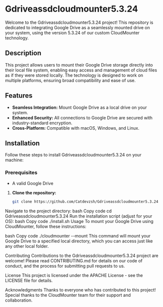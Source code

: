  
# Gdriveassdcloudmounter5.3.24

Welcome to the Gdriveassdcloudmounter5.3.24 project! This repository is dedicated to integrating Google Drive as a seamlessly mounted drive on your system, using the version 5.3.24 of our custom CloudMounter technology.

## Description

This project allows users to mount their Google Drive storage directly into their local file system, enabling easy access and management of cloud files as if they were stored locally. The technology is designed to work on multiple platforms, ensuring broad compatibility and ease of use.

## Features

- **Seamless Integration:** Mount Google Drive as a local drive on your system.
- **Enhanced Security:** All connections to Google Drive are secured with industry-standard encryption.
- **Cross-Platform:** Compatible with macOS, Windows, and Linux.

## Installation

Follow these steps to install Gdriveassdcloudmounter5.3.24 on your machine:

### Prerequisites

- A valid Google Drive 
1. **Clone the repository:**
   ```bash
   git clone https://github.com/Catdevzsh/Gdriveassdcloudmounter5.3.24.git
Navigate to the project directory:
bash
Copy code
cd Gdriveassdcloudmounter5.3.24
Run the installation script (adjust for your OS):
bash
Copy code
./install.sh
Usage
To mount your Google Drive using CloudMounter, follow these instructions:

bash
Copy code
./cloudmounter --mount
This command will mount your Google Drive to a specified local directory, which you can access just like any other local folder.

Contributing
Contributions to the Gdriveassdcloudmounter5.3.24 project are welcome! Please read CONTRIBUTING.md for details on our code of conduct, and the process for submitting pull requests to us.

License
This project is licensed under the APACHE License - see the LICENSE file for details.

Acknowledgments
Thanks to everyone who has contributed to this project!
Special thanks to the CloudMounter team for their support and collaboration.
